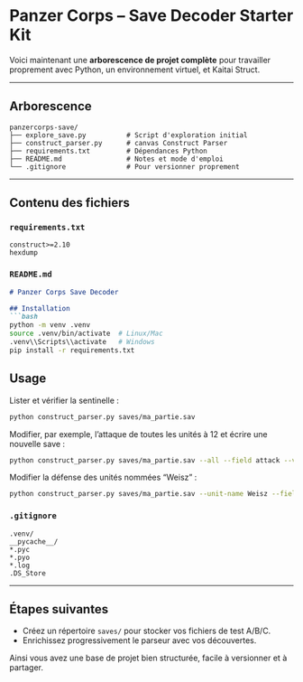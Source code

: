 # Panzer Corps – Save Decoder Starter Kit

Voici maintenant une **arborescence de projet complète** pour travailler proprement avec Python, un environnement virtuel, et Kaitai Struct.

---

## Arborescence
```
panzercorps-save/
├── explore_save.py          # Script d'exploration initial
├── construct_parser.py      # canvas Construct Parser
├── requirements.txt         # Dépendances Python
├── README.md                # Notes et mode d'emploi
└── .gitignore               # Pour versionner proprement
```

---

## Contenu des fichiers

### `requirements.txt`
```
construct>=2.10
hexdump
```

### `README.md`
```markdown
# Panzer Corps Save Decoder

## Installation
```bash
python -m venv .venv
source .venv/bin/activate  # Linux/Mac
.venv\\Scripts\\activate   # Windows
pip install -r requirements.txt
```

## Usage
Lister et vérifier la sentinelle :
```bash
python construct_parser.py saves/ma_partie.sav
```

Modifier, par exemple, l’attaque de toutes les unités à 12 et écrire une nouvelle save :
```bash
python construct_parser.py saves/ma_partie.sav --all --field attack --value 12 --out saves/patched.sav
```

Modifier la défense des unités nommées “Weisz” :
```bash
python construct_parser.py saves/ma_partie.sav --unit-name Weisz --field defense --value 8 --out saves/weisz_def8.sav
```


### `.gitignore`
```
.venv/
__pycache__/
*.pyc
*.pyo
*.log
.DS_Store
```

---

## Étapes suivantes
- Créez un répertoire `saves/` pour stocker vos fichiers de test A/B/C.
- Enrichissez progressivement le parseur avec vos découvertes.

Ainsi vous avez une base de projet bien structurée, facile à versionner et à partager.

